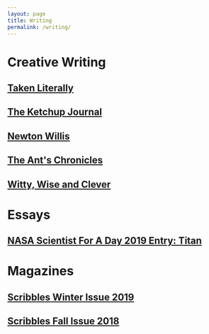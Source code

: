 ```yaml
---
layout: page
title: Writing
permalink: /writing/
---
```

# Creative Writing
## [Taken Literally](https://popgoesthepage.princeton.edu/tag/jieruei-chang/ "Taken Literally")
## [The Ketchup Journal](https://ketchupjournal.weebly.com)
## [Newton Willis](/newton-willis/)
## [The Ant's Chronicles](/ant-chronicles/)
## [Witty, Wise and Clever](/witty-wise-and-clever/)
# Essays
## [NASA Scientist For A Day 2019 Entry: Titan](/titan/)
# Magazines
## [Scribbles Winter Issue 2019](https://issuu.com/quiuricatiuri/docs/scribbles_winter_2019__4_)
## [Scribbles Fall Issue 2018](https://issuu.com/quiuricatiuri/docs/scribbles_fall_2018__1_)
